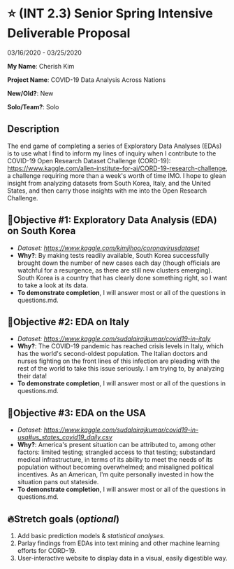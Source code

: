 # ⭐️ (INT 2.3) Senior Spring Intensive Deliverable Proposal
03/16/2020 - 03/25/2020

<b>My Name</b>: Cherish Kim

<b>Project Name</b>: COVID-19 Data Analysis Across Nations

<b>New/Old?</b>: New

<b>Solo/Team?</b>: Solo

## Description
The end game of completing a series of Exploratory Data Analyses (EDAs) is to use what I find to inform my lines of inquiry when I contribute to the COVID-19 Open Research Dataset Challenge (CORD-19): https://www.kaggle.com/allen-institute-for-ai/CORD-19-research-challenge, a challenge requiring more than a week's worth of time IMO. I hope to glean insight from analyzing datasets from South Korea, Italy, and the United States, and then carry those insights with me into the Open Research Challenge.

## 🥇Objective #1: Exploratory Data Analysis (EDA) on South Korea
* <i>Dataset: https://www.kaggle.com/kimjihoo/coronavirusdataset</i>
* <b>Why?</b>: By making tests readily available, South Korea successfully brought down the number of new cases each day (though officials are watchful for a resurgence, as there are still new clusters emerging). South Korea is a country that has clearly done something right, so I want to take a look at its data.
* <b>To demonstrate completion</b>, I will answer most or all of the questions in questions.md.

## 🥈Objective #2: EDA on Italy
* <i>Dataset: https://www.kaggle.com/sudalairajkumar/covid19-in-italy</i>
* <b>Why?</b>: The COVID-19 pandemic has reached crisis levels in Italy, which has the world's second-oldest population. The Italian doctors and nurses fighting on the front lines of this infection are pleading with the rest of the world to take this issue seriously. I am trying to, by analyzing their data!
* <b>To demonstrate completion</b>, I will answer most or all of the questions in questions.md.

## 🥉Objective #3: EDA on the USA
* <i>Dataset: https://www.kaggle.com/sudalairajkumar/covid19-in-usa#us_states_covid19_daily.csv</i>
* <b>Why?</b>: America's present situation can be attributed to, among other factors: limited testing; strangled access to that testing; substandard medical infrastructure, in terms of its ability to meet the needs of its population without becoming overwhelmed; and misaligned political incentives. As an American, I'm quite personally invested in how the situation pans out stateside.
* <b>To demonstrate completion</b>, I will answer most or all of the questions in questions.md.

## 🔥Stretch goals (_optional_)
1. Add basic prediction models & *statistical analyses*.
1. Parlay findings from EDAs into text mining and other machine learning efforts for CORD-19.
1. User-interactive website to display data in a visual, easily digestible way.